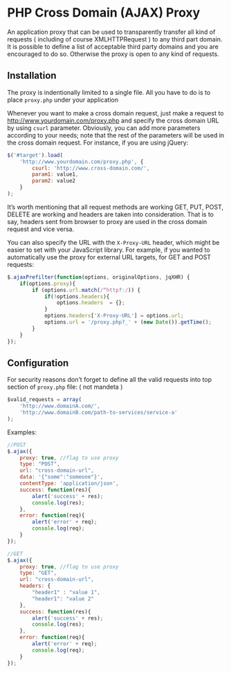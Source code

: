 PHP Cross Domain (AJAX) Proxy
==============

An application proxy that can be used to transparently transfer all kind of requests ( including of course XMLHTTPRequest ) to any third part domain. It is possible to define a list of acceptable third party domains and you are encouraged to do so. Otherwise the proxy is open to any kind of requests.

Installation
--------------

The proxy is indentionally limited to a single file. All you have to do is to place `proxy.php` under your application

Whenever you want to make a cross domain request, just make a request to http://www.yourdomain.com/proxy.php and specify the cross domain URL by using `csurl` parameter. Obviously, you can add more parameters according to your needs; note that the rest of the parameters will be used in the cross domain request. For instance, if you are using jQuery:

``` JAVASCRIPT
$('#target').load(
	'http://www.yourdomain.com/proxy.php', {
		csurl: 'http://www.cross-domain.com/',
		param1: value1, 
		param2: value2
	}
);
```

It’s worth mentioning that all request methods are working GET, PUT, POST, DELETE are working and headers are taken into consideration. That is to say, headers sent from browser to proxy are used in the cross domain request and vice versa.

You can also specify the URL with the `X-Proxy-URL` header, which might be easier to set with your JavaScript library. For example, if you wanted to automatically use the proxy for external URL targets, for GET and POST requests:

``` JAVASCRIPT
$.ajaxPrefilter(function(options, originalOptions, jqXHR) {
	if(options.proxy){
	    if (options.url.match(/^http?:/)) {
	    	if(!options.headers){
	    		options.headers  = {};
	    	}
	        options.headers['X-Proxy-URL'] = options.url;
	        options.url = '/proxy.php?_' + (new Date()).getTime();
	    }
	}
});
```

Configuration
--------------

For security reasons don't forget to define all the valid requests into top section of `proxy.php` file:
( not mandeta )
``` JAVASCRIPT
$valid_requests = array(
	'http://www.domainA.com/',
	'http://www.domainB.com/path-to-services/service-a'
);
```

Examples:

``` JAVASCRIPT
//POST
$.ajax({
	proxy: true, //flag to use proxy
	type: "POST",
	url: "cross-domain-url",
	data: '{"some":"someone"}',
	contentType: 'application/json',
	success: function(res){
		alert('success' + res);
		console.log(res);
	},
	error: function(req){
		alert('error' + req);
		console.log(req);
	}
});

//GET
$.ajax({
	proxy: true, //flag to use proxy
	type: "GET",
	url: "cross-domain-url",
	headers: {
		"header1" : "value 1",
		"header1": "value 2"
	},		
	success: function(res){
		alert('success' + res);
		console.log(res);
	},
	error: function(req){
		alert('error' + req);
		console.log(req);
	}
});
 
```

